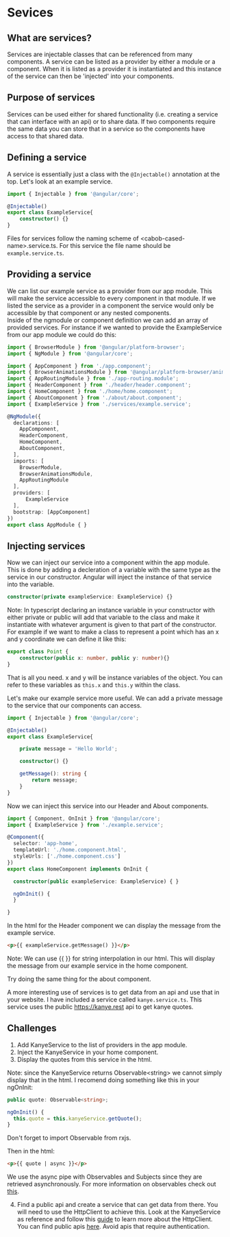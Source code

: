 # Sevices

## What are services?
Services are injectable classes that can be referenced from many components.  A service can be listed as a provider by either a module or a component.  When it is listed as a provider it is instantiated and this instance of the service can then be 'injected' into your components.  

## Purpose of services
Services can be used either for shared functionality (i.e. creating a service that can interface with an api) or to share data.  If two components require the same data you can store that in a service so the components have access to that shared data.  

## Defining a service
A service is essentially just a class with the `@Injectable()` annotation at the top. 
Let's look at an example service.
```Typescript
import { Injectable } from '@angular/core';

@Injectable()
export class ExampleService{
    constructor() {}
}
```
Files for services follow the naming scheme of \<cabob-cased-name\>.service.ts. For this service the file name should be `example.service.ts`. 

## Providing a service
We can list our example service as a provider from our app module.  This will make the service accessible to every component in that module.  If we listed the service as a provider in a component the service would only be accessible by that component or any nested components.  
Inside of the ngmodule or component definition we can add an array of provided services. For instance if we wanted to provide the ExampleService from our app module we could do this:
```Typescript
import { BrowserModule } from '@angular/platform-browser';
import { NgModule } from '@angular/core';

import { AppComponent } from './app.component';
import { BrowserAnimationsModule } from '@angular/platform-browser/animations';
import { AppRoutingModule } from './app-routing.module';
import { HeaderComponent } from './header/header.component';
import { HomeComponent } from './home/home.component';
import { AboutComponent } from './about/about.component';
import { ExampleService } from './services/example.service';

@NgModule({
  declarations: [
    AppComponent,
    HeaderComponent,
    HomeComponent,
    AboutComponent,
  ],
  imports: [
    BrowserModule,
    BrowserAnimationsModule,
    AppRoutingModule
  ],
  providers: [
      ExampleService
  ],
  bootstrap: [AppComponent]
})
export class AppModule { }
```

## Injecting services
Now we can inject our service into a component within the app module. This is done by adding a decleration of a variable with the same type as the service in our constructor. Angular will inject the instance of that service into the variable.
```Typescript
constructor(private exampleService: ExampleService) {}
```

Note: In typescript declaring an instance variable in your constructor with either private or public will add that variable to the class and make it instantiate with whatever argument is given to that part of the constructor. For example if we want to make a class to represent a point which has an x and y coordinate we can define it like this:
```Typescript
export class Point {
    constructor(public x: number, public y: number){}
}
```
That is all you need.  x and y will be instance variables of the object. You can refer to these variables as `this.x` and `this.y` within the class.

Let's make our example service more useful. We can add a private message to the service that our components can access.

```Typescript
import { Injectable } from '@angular/core';

@Injectable()
export class ExampleService{

    private message = 'Hello World';

    constructor() {}

    getMessage(): string {
        return message;
    }
}
```

Now we can inject this service into our Header and About components.

```Typescript
import { Component, OnInit } from '@angular/core';
import { ExampleService } from './example.service';

@Component({
  selector: 'app-home',
  templateUrl: './home.component.html',
  styleUrls: ['./home.component.css']
})
export class HomeComponent implements OnInit {

  constructor(public exampleService: ExampleService) { }

  ngOnInit() {
  }

}
```
In the html for the Header component we can display the message from the example service.

```HTML
<p>{{ exampleService.getMessage() }}</p>
```
Note: We can use {{ }} for string interpolation in our html. 
This will display the message from our example service in the home component. 

Try doing the same thing for the about component.

A more interesting use of services is to get data from an api and use that in your website. I have included a service called `kanye.service.ts`. This service uses the public https://kanye.rest api to get kanye quotes. 

## Challenges
1. Add KanyeService to the list of providers in the app module.
2. Inject the KanyeService in your home component.
3. Display the quotes from this service in the html.

Note: since the KanyeService returns Observable\<string\> we cannot simply display that in the html. I recomend doing something like this in your ngOnInit: 
```Typescript
public quote: Observable<string>;

ngOnInit() {
  this.quote = this.kanyeService.getQuote();
}
```
Don't forget to import Observable from rxjs. 

Then in the html:
```HTML
<p>{{ quote | async }}</p>
```

We use the async pipe with Observables and Subjects since they are retrieved asynchronously. For more information on observables check out [this](https://angular.io/guide/observables).

4. Find a public api and create a service that can get data from there. You will need to use the HttpClient to achieve this. Look at the KanyeService as reference and follow this [guide](https://angular.io/guide/http) to learn more about the HttpClient. You can find public apis [here](https://github.com/public-apis/public-apis). Avoid apis that require authentication.
